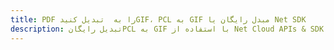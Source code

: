 ---title: PDF را به  تبدیل کنیدGIF، PCL به GIF مبدل رایگان یا Net SDKdescription: تبدیل رایگانPCL به GIF با استفاده از Net Cloud APIs & SDK همچنین اسناد PDF را در Cloud ایجاد، ویرایش و رندر کنید.---